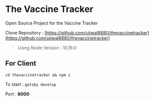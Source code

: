 # The Vaccine Tracker
Open Source Project for the Vaccine Tracker

Clone Repository : [https://github.com/ujjwal8880/thevaccinetracker](https://github.com/ujjwal8880/thevaccinetracker)

> Using Node Version : 10.19.0

## For Client
``cd thevaccinetracker && npm i``

To start : ``gatsby develop``

Port : **8000**
